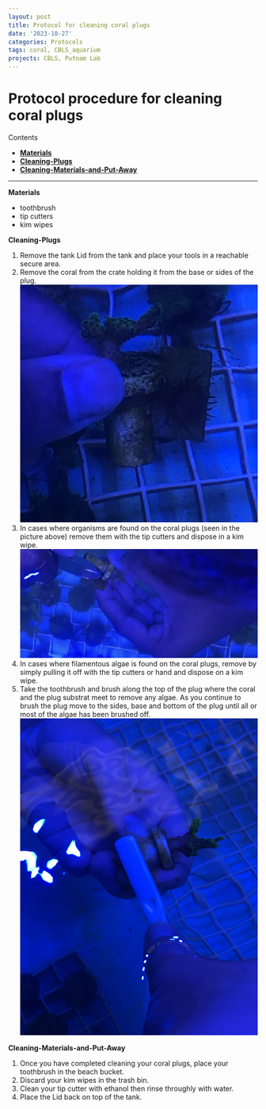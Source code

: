 ```yaml
---
layout: post
title: Protocol for cleaning coral plugs
date: '2023-10-27'
categories: Protocols
tags: coral, CBLS_aquarium
projects: CBLS, Putnam Lab
---
```


# Protocol procedure for cleaning coral plugs

Contents
- [**Materials**](#Materials)
- [**Cleaning-Plugs**](#Cleaning-Plugs)
- [**Cleaning-Materials-and-Put-Away**](#Cleaning-Materials-and-Put-Away)

---

<a name="Materials"></a> **Materials**
- toothbrush
- tip cutters
- kim wipes

<a name="Cleaning-Plugs"></a> **Cleaning-Plugs**
1. Remove the tank Lid from the tank and place your tools in a reachable secure area.
2. Remove the coral from the crate holding it from the base or sides of the plug. ![](https://github.com/Putnam-Lab/CBLS_Wetlab/blob/main/images/Coral_Plug_Cleaning/Plug-holding-and-organism.jpg)
3. In cases where organisms are found on the coral plugs (seen in the picture above) remove them with the tip cutters and dispose in a kim wipe. ![](https://github.com/Putnam-Lab/CBLS_Wetlab/blob/main/images/Coral_Plug_Cleaning/Remove-organism-with-cutter.jpg)
4. In cases where filamentous algae is found on the coral plugs, remove by simply pulling it off with the tip cutters or hand and dispose on a kim wipe. 
5. Take the toothbrush and brush along the top of the plug where the coral and the plug substrat meet to remove any algae. As you continue to brush the plug move to the sides, base and bottom of the plug until all or most of the algae has been brushed off. ![](https://github.com/Putnam-Lab/CBLS_Wetlab/blob/main/images/Coral_Plug_Cleaning/cleaning-the-base-of-the-plug.jpg)

<a name="Cleaning-Materials-and-Put-Away"></a> **Cleaning-Materials-and-Put-Away**
1. Once you have completed cleaning your coral plugs, place your toothbrush in the beach bucket.
2. Discard your kim wipes in the trash bin.
3. Clean your tip cutter with ethanol then rinse throughly with water.
4. Place the Lid back on top of the tank.
